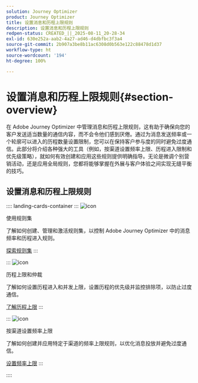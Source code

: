 ```yaml
---
solution: Journey Optimizer
product: Journey Optimizer
title: 设置消息和历程上限规则
description: 设置消息和历程上限规则
redpen-status: CREATED_||_2025-08-11_20-28-34
exl-id: 630e252a-aab2-4a27-ad46-d4dbfbc3f3a4
source-git-commit: 2b907a3be8b11ac6308d0b563e122c88478d1d37
workflow-type: ht
source-wordcount: '194'
ht-degree: 100%

---
```


# 设置消息和历程上限规则{#section-overview}

在 Adobe Journey Optimizer 中管理消息和历程上限规则，这有助于确保向您的客户发送适当数量的通信内容，而不会令他们感到厌倦。通过为消息发送频率或一个轮廓可以进入的历程数量设置限制，您可以在保持客户参与度的同时避免过度通信。此部分将介绍各种强大的工具（例如，按渠道设置频率上限、历程进入限制和优先级策略），就如何有效创建和应用这些规则提供明确指导。无论是微调个别营销活动，还是应用全局规则，您都将能够掌握在外展与客户体验之间实现无缝平衡的技巧。

## 设置消息和历程上限规则

:::: landing-cards-container
:::
![icon](https://cdn.experienceleague.adobe.com/icons/gear.svg?lang=zh-Hans)

使用规则集

了解如何创建、管理和激活规则集，以控制 Adobe Journey Optimizer 中的消息频率和历程进入规则。

[探索规则集](../using/conflict-prioritization/rule-sets.md)
:::

:::
![icon](https://cdn.experienceleague.adobe.com/icons/list-check.svg?lang=zh-Hans)

历程上限和仲裁

了解如何设置历程进入和并发上限，设置历程的优先级并监控排除项，以防止过度通信。

[了解历程上限](../using/conflict-prioritization/journey-capping.md)
:::

:::
![icon](https://cdn.experienceleague.adobe.com/icons/circle-play.svg?lang=zh-Hans)

按渠道设置频率上限

了解如何创建并应用特定于渠道的频率上限规则，以优化消息投放并避免过度通信。

[设置频率上限](../using/conflict-prioritization/channel-capping.md)
:::

::::
